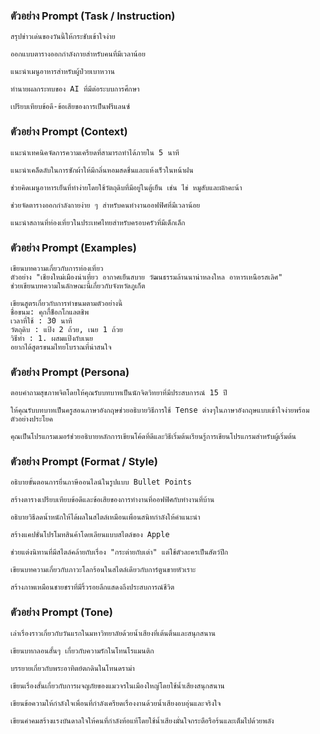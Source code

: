 ### ตัวอย่าง Prompt (Task / Instruction)
```
สรุปข่าวเด่นของวันนี้ให้กระชับเข้าใจง่าย
```
```
ออกแบบตารางออกกำลังกายสำหรับคนที่มีเวลาน้อย
```
```
แนะนำเมนูอาหารสำหรับผู้ป่วยเบาหวาน
```
```
ทำนายผลกระทบของ AI ที่มีต่อระบบการศึกษา
```
```
เปรียบเทียบข้อดี-ข้อเสียของการเป็นฟรีแลนซ์
```

### ตัวอย่าง Prompt (Context)

```
แนะนำเทคนิคจัดการความเครียดที่สามารถทำได้ภายใน 5 นาที
```
```
แนะนำเคล็ดลับในการซักผ้าให้มีกลิ่นหอมสดชื่นและแห้งเร็วในหน้าฝน
```
```
ช่วยคิดเมนูอาหารเย็นที่ทำง่ายโดยใช้วัตถุดิบที่มีอยู่ในตู้เย็น เช่น ไข่ หมูสับและผักคะน้า
```
```
ช่วยจัดตารางออกกำลังกายง่าย ๆ สำหรับคนทำงานออฟฟิศที่มีเวลาน้อย
```
```
แนะนำสถานที่ท่องเที่ยวในประเทศไทยสำหรับครอบครัวที่มีเด็กเล็ก
```

### ตัวอย่าง Prompt (Examples)

```
เขียนบทความเกี่ยวกับการท่องเที่ยว 
ตัวอย่าง "เชียงใหม่เมืองน่าเที่ยว อากาศเย็นสบาย วัฒนธรรมล้านนาน่าหลงใหล อาหารเหนือรสเลิศ" 
ช่วยเขียนบทความในลักษณะนี้เกี่ยวกับจังหวัดภูเก็ต
```

```
เขียนสูตรเกี่ยวกับการทำขนมตามตัวอย่างนี้ 
ชื่อขนม: คุกกี้ช็อกโกแลตชิพ 
เวลาที่ใช้ : 30 นาที 
วัตถุดิบ : แป้ง 2 ถ้วย, เนย 1 ถ้วย 
วิธีทำ : 1. ผสมแป้งกับเนย 
อยากได้สูตรขนมไทยโบราณที่น่าสนใจ 
```

### ตัวอย่าง Prompt (Persona)
```
ตอบคำถามสุขภาพจิตโดยให้คุณรับบทบาทเป็นนักจิตวิทยาที่มีประสบการณ์ 15 ปี
```
```
ให้คุณรับบทบาทเป็นครูสอนภาษาอังกฤษช่วยอธิบายวิธีการใช้ Tense ต่างๆในภาษาอังกฤษแบบเข้าใจง่ายพร้อมตัวอย่างประโยค
```
```
คุณเป็นโปรแกรมเมอร์ช่วยอธิบายหลักการเขียนโค้ดที่ดีและวิธีเริ่มต้นเรียนรู้การเขียนโปรแกรมสำหรับผู้เริ่มต้น
```

### ตัวอย่าง Prompt (Format / Style)
```
อธิบายขั้นตอนการยื่นภาษีออนไลน์ในรูปแบบ Bullet Points
```
```
สร้างตารางเปรียบเทียบข้อดีและข้อเสียของการทำงานที่ออฟฟิศกับทำงานที่บ้าน
```
```
อธิบายวิธีลดน้ำหนักให้ได้ผลในสไตล์เหมือนเพื่อนสนิทกำลังให้คำแนะนำ
```
```
สร้างแคปชั่นโปรโมทสินค้าโดยเลียนแบบสไตล์ของ Apple
```
```
ช่วยแต่งนิทานที่มีสไตล์คล้ายกับเรื่อง "กระต่ายกับเต่า" แต่ใช้ตัวละครเป็นสัตว์ปีก
```
```
เขียนบทความเกี่ยวกับภาวะโลกร้อนในสไตล์เดียวกับการ์ตูนขายหัวเราะ
```
```
สร้างภาพเหมือนชายชราที่มีริ้วรอยลึกแสดงถึงประสบการณ์ชีวิต
```

### ตัวอย่าง Prompt (Tone)
```
เล่าเรื่องราวเกี่ยวกับวันแรกในมหาวิทยาลัยด้วยน้ำเสียงที่เต้นตื่นและสนุกสนาน
```
```
เขียนบทกลอนสั้นๆ เกี่ยวกับความรักในโทนโรแมนติก
```
```
บรรยายเกี่ยวกับพระอาทิตย์ตกดินในโทนดราม่า
```
```
เขียนเรื่องสั้นเกี่ยวกับการผจญภัยของแมวจรในเมืองใหญ่โดยใช้น้ำเสียงสนุกสนาน
```
```
เขียนข้อความให้กำลังใจเพื่อนที่กำลังเครียดเรื่องงานด้วยน้ำเสียงอบอุ่นและจริงใจ
```
```
เขียนคำคมสร้างแรงบันดาลใจให้คนที่กำลังท้อแท้โดยใช้น้ำเสียงมั่นใจกระตือรือร้นและเต็มไปด้วยพลัง
```
